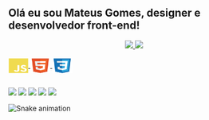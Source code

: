 ## Olá eu sou Mateus Gomes, designer e desenvolvedor front-end!
 <div align="center">
  <a href="https://github.com/mateusgomesdev23">
  <img height="180em" src="https://github-readme-stats.vercel.app/api?username=mateusgomesdev23&show_icons=true&theme=onedark&include_all_commits=true&count_private=true"/>
  <img height="180em" src="https://github-readme-stats.vercel.app/api/top-langs/?username=mateusgomesdev23&layout=compact&langs_count=7&theme=onedark"/>
</div>
<div style="display: inline_block"><br>
  <img align="center" alt="Js" height="30" width="40" src="https://raw.githubusercontent.com/devicons/devicon/master/icons/javascript/javascript-plain.svg">
  <img align="center" alt="HTML" height="30" width="40" src="https://raw.githubusercontent.com/devicons/devicon/master/icons/html5/html5-original.svg">
  <img align="center" alt="CSS" height="30" width="40" src="https://raw.githubusercontent.com/devicons/devicon/master/icons/css3/css3-original.svg">
</div>
 
 
##
 
<div> 
  <a href="https://www.instagram.com/mateusgomesdev/" target="_blank"><img src="https://img.shields.io/badge/-Instagram-%23E4405F?style=for-the-badge&logo=instagram&logoColor=white" target="_blank"></a>
  <a href="https://twitter.com/mateusgomesdev" target="_blank"><img src="https://img.shields.io/twitter/follow/mateusgomesdev?color=white&label=Twitter&logo=Twitter&style=for-the-badge" target="_blank"></a>
 <a href="https://discord.gg/mPt9utuN" target="_blank"><img src="https://img.shields.io/badge/Discord-7289DA?style=for-the-badge&logo=discord&logoColor=white" target="_blank"></a> 
  <a href = "mailto:ola.mateusgomesdev@gmail.com"><img src="https://img.shields.io/badge/-Gmail-%23333?style=for-the-badge&logo=gmail&logoColor=white" target="_blank"></a>
  <a href="https://www.linkedin.com/in/mateusgomesdsgn/" target="_blank"><img src="https://img.shields.io/badge/-LinkedIn-%230077B5?style=for-the-badge&logo=linkedin&logoColor=white" target="_blank"></a> 
 
  ![Snake animation](https://github.com/mateusgomesdev23/mateusgomesdev23/blob/output/github-contribution-grid-snake.svg)

</div>
